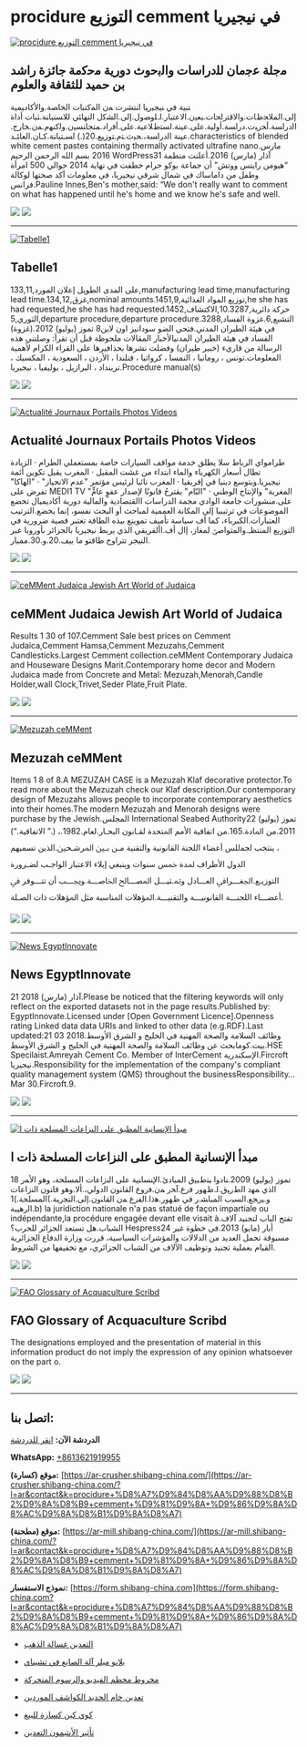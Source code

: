 # procidure التوزيع cemment في نيجيريا

<a href="https://swt.shibang-china.com/?l=ar&img&k=procidure+%D8%A7%D9%84%D8%AA%D9%88%D8%B2%D9%8A%D8%B9+cemment+%D9%81%D9%8A+%D9%86%D9%8A%D8%AC%D9%8A%D8%B1%D9%8A%D8%A7" target="_blank">![procidure التوزيع cemment في نيجيريا](http://static.shibang-china.com/all-800x300/242.jpg)</a>

## ﻣﺟﻠﺔ ﻋﺟﻣﺎﻥ ﻟﻠﺩﺭﺍﺳﺎﺕ ﻭﺍﻟﺑﺣﻭﺙ ﺩﻭﺭﻳﺔ ﻣﺣﻛﻣﺔ جائزة راشد بن حميد للثقافة والعلوم
ﺘﺒﻴﺔ ﻓﻲ ﻨﻴﺠﻴرﻴﺎ اﻨﺘﺸرت ﻤن اﻟﻤﻛﺘﺒﺎت اﻟﺨﺎﺼﺔ.واﻷﻛﺎدﻴﻤﻴﺔ إﻟﻰ.اﻟﻤﻼﺤظﺎت.واﻻﻗﺘراﺤﺎت.ﺒﻌﻴن.اﻻﻋﺘﺒﺎر.ﻟ.ﻠوﺼوﻝ.إﻟﻰ.اﻟﺸﻛﻝ اﻟﻨﻬﺎﺌﻲ ﻟﻼﺴﺘﺒﺎﻨﺔ.ﺜﺒﺎت أداة اﻟدراﺴﺔ.أﺠرﻴت.دراﺴﺔ.أوﻟﻴﺔ.ﻋﻠﻰ.ﻋﻴﻨﺔ.اﺴﺘطﻼﻋﻴﺔ.ﻋﻠﻰ.أﻓراد.ﻤﺘﺠﺎﻨﺴﻴن.وﻟﻛﻨﻬم.ﻤن.ﺨﺎرج.ﻋﻴﻨﺔ اﻟدراﺴﺔ،.ﺤﻴث.ﺘم.ﺘوزﻴﻊ.20(.) اﺴـﺘﺒﺎﻨﺔ.ﻛـﺎن.اﻟﻌﺎﺌـد.characteristics of blended white cement pastes containing thermally activated ultrafine nano.مارس 2016 بسم الله الرحمن الرحيم WordPress31 آذار (مارس) 2016.أعلنت منظمة “هيومن رايتس ووتش” أن جماعة بوكو حرام خطفت في نهاية 2014 حوالي 500 امرأة وطفل من داماساك في شمال شرقي نيجيريا، في معلومات أكد صحتها لوكالة فرانس.Pauline Innes,Ben&#39;s mother,said: “We don&#39;t really want to comment on what has happened until he&#39;s home and we know he&#39;s safe and well.


<a href="https://whatsapp.shibangsoft.com/WhatsApp.php" target="_blank" title="WhatsApp">![](http://static.shibang-china.com/icon/whatsapp.png)</a> <a href="https://swt.shibang-china.com/?l=ar&icon&k=procidure+%D8%A7%D9%84%D8%AA%D9%88%D8%B2%D9%8A%D8%B9+cemment+%D9%81%D9%8A+%D9%86%D9%8A%D8%AC%D9%8A%D8%B1%D9%8A%D8%A7" target="_blank">![](http://static.shibang-china.com/icon/chat-ar.png)</a>

---

<a href="https://swt.shibang-china.com/?l=ar&img&k=procidure+%D8%A7%D9%84%D8%AA%D9%88%D8%B2%D9%8A%D8%B9+cemment+%D9%81%D9%8A+%D9%86%D9%8A%D8%AC%D9%8A%D8%B1%D9%8A%D8%A7" target="_blank">![Tabelle1](http://static.shibang-china.com/all-800x300/1191.jpg)</a>

## Tabelle1
133,على المدى الطويل إعلان المورد,11,manufacturing lead time,manufacturing lead time.134,غرق,12,nominal amounts.1451,توزيع المواد الغذائية,9,he she has had requested,he she has had requested.1452,حركة دائرية,10.3287,الاكتشاف الثوري,5,departure procedure,departure procedure.3288,التشبع,6.غزوة الفساد في هيئة الطيران المدني.فتحي الضو سودانيز اون لاين8 تموز (يوليو) 2012.(غزوة) الفساد في هيئة الطيران المدنيالأخبار المقالات ملحوظة قبل أن تقرأ: وصلتني هذه الرسالة من قاريء (خبير طيران) وفضلت نشرها بحذافيرها على القراء الكرام لأهمية المعلومات.تونس ، رومانيا ، النمسا ، كرواتيا ، فنلندا ، الأردن ، السعودية ، المكسيك ، ترينداد ، البرازيل ، بوليفيا ، نيجيريا.Procedure manual(s)


<a href="https://whatsapp.shibangsoft.com/WhatsApp.php" target="_blank" title="WhatsApp">![](http://static.shibang-china.com/icon/whatsapp.png)</a> <a href="https://swt.shibang-china.com/?l=ar&icon&k=procidure+%D8%A7%D9%84%D8%AA%D9%88%D8%B2%D9%8A%D8%B9+cemment+%D9%81%D9%8A+%D9%86%D9%8A%D8%AC%D9%8A%D8%B1%D9%8A%D8%A7" target="_blank">![](http://static.shibang-china.com/icon/chat-ar.png)</a>

---

<a href="https://swt.shibang-china.com/?l=ar&img&k=procidure+%D8%A7%D9%84%D8%AA%D9%88%D8%B2%D9%8A%D8%B9+cemment+%D9%81%D9%8A+%D9%86%D9%8A%D8%AC%D9%8A%D8%B1%D9%8A%D8%A7" target="_blank">![Actualité Journaux Portails Photos Videos](http://static.shibang-china.com/all-800x300/1171.jpg)</a>

## Actualité Journaux Portails Photos Videos
طرامواي الرباط سلا يطلق خدمة مواقف السيارات خاصة بمستعملي الطرام &middot; الزيادة تطال أسعار الكهرباء والماء ابتداء من غشت المقبل &middot; المغرب يقبل تكوين أئمة نيجيريا.ويتوسع دينيا في إفريقيا &middot; المغرب نائبا لرئيس مؤتمر &quot;عدم الانحياز&quot; &middot; &quot;الهاكا&quot; تفرض على MEDI1 TV &quot;المغربة&quot; والإنتاج الوطني &middot; &quot;البّام&quot; يقترحُ قانونًا لإصدار عفوٍ عامٍّ على.منشورات جامعة الوادي مجمة الدراسات االقتصادية والمالية دورية أكاديميال تخضع الموضوعات في ترتيبيا إلى المكانة العممية لمباحث أو البحث نفسو، إنما يخضع.الترتيب العتبارات.الكيرباء، كما أف سياسة تأميف تموينع بيذه الطاقة تعتبر قصية ضرورية في التوزيع المنتظـ.والمتواصؿ لمغاز، إال أف.األفريقي الذي يربط نيجيريا بالجزائر بأوروبا عبر النيجر تتراوح طاقتو ما بيف.20.و.30.مميار.


<a href="https://whatsapp.shibangsoft.com/WhatsApp.php" target="_blank" title="WhatsApp">![](http://static.shibang-china.com/icon/whatsapp.png)</a> <a href="https://swt.shibang-china.com/?l=ar&icon&k=procidure+%D8%A7%D9%84%D8%AA%D9%88%D8%B2%D9%8A%D8%B9+cemment+%D9%81%D9%8A+%D9%86%D9%8A%D8%AC%D9%8A%D8%B1%D9%8A%D8%A7" target="_blank">![](http://static.shibang-china.com/icon/chat-ar.png)</a>

---

<a href="https://swt.shibang-china.com/?l=ar&img&k=procidure+%D8%A7%D9%84%D8%AA%D9%88%D8%B2%D9%8A%D8%B9+cemment+%D9%81%D9%8A+%D9%86%D9%8A%D8%AC%D9%8A%D8%B1%D9%8A%D8%A7" target="_blank">![ceMMent Judaica Jewish Art World of Judaica](http://static.shibang-china.com/all-800x300/293.jpg)</a>

## ceMMent Judaica Jewish Art World of Judaica
Results 1 30 of 107.Cemment Sale best prices on Cemment Judaica,Cemment Hamsa,Cemment Mezuzahs,Cemment Candlesticks.Largest Cemment collection.ceMMent Contemporary Judaica and Houseware Designs Marit.Contemporary home decor and Modern Judaica made from Concrete and Metal: Mezuzah,Menorah,Candle Holder,wall Clock,Trivet,Seder Plate,Fruit Plate.


<a href="https://whatsapp.shibangsoft.com/WhatsApp.php" target="_blank" title="WhatsApp">![](http://static.shibang-china.com/icon/whatsapp.png)</a> <a href="https://swt.shibang-china.com/?l=ar&icon&k=procidure+%D8%A7%D9%84%D8%AA%D9%88%D8%B2%D9%8A%D8%B9+cemment+%D9%81%D9%8A+%D9%86%D9%8A%D8%AC%D9%8A%D8%B1%D9%8A%D8%A7" target="_blank">![](http://static.shibang-china.com/icon/chat-ar.png)</a>

---

<a href="https://swt.shibang-china.com/?l=ar&img&k=procidure+%D8%A7%D9%84%D8%AA%D9%88%D8%B2%D9%8A%D8%B9+cemment+%D9%81%D9%8A+%D9%86%D9%8A%D8%AC%D9%8A%D8%B1%D9%8A%D8%A7" target="_blank">![Mezuzah ceMMent](http://static.shibang-china.com/all-800x300/799.jpg)</a>

## Mezuzah ceMMent
Items 1 8 of 8.A MEZUZAH CASE is a Mezuzah Klaf decorative protector.To read more about the Mezuzah check our Klaf description.Our contemporary design of Mezuzahs allows people to incorporate contemporary aesthetics into their homes.The modern Mezuzah and Menorah designs were purchase by the Jewish.اﻟﻤﺠﻠﺲ International Seabed Authority22 تموز (يوليو) 2011.ﻣﻦ اﳌﺎدة.165.ﻣﻦ اﺗﻔﺎﻗﻴﺔ اﻷﻣﻢ اﳌﺘﺤﺪة ﻟﻘـﺎﻧﻮن اﻟﺒﺤـﺎر.ﻟﻌﺎم.1982.، (.” اﻻﺗﻔﺎﻗﻴﺔ.“) ، ﻳﻨﺘﺨﺐ اﺠﻤﻟﻠﺲ أﻋﻀﺎء اﻟﻠﺠﻨﺔ اﻟﻘﺎﻧﻮﻧﻴﺔ واﻟﺘﻘﻨﻴﺔ ﻣـﻦ ﺑـﲔ اﳌﺮﺷـﺤﲔ.اﻟﺬﻳﻦ ﺗﺴﻤﻴﻬﻢ اﻟﺪول اﻷﻃﺮاف ﳌﺪة ﲬﺲ ﺳﻨﻮات وﻳﻨﺒﻐﻲ إﻳﻼء اﻻﻋﺘﺒﺎر اﻟﻮاﺟـﺐ ﻟﻀـﺮورة اﻟﺘﻮزﻳـﻊ.اﳉﻐـــﺮاﰲ اﻟﻌـــﺎدل وﲤ.ﺜﻴـــﻞ اﳌﺼـــﺎﱀ اﳋﺎﺻـــﺔ.وﳚـــﺐ أن ﺗﺘـــﻮﻓﺮ ﰲ أﻋﻀـــﺎء اﻟﻠﺠﻨـــﺔ اﻟﻘﺎﻧﻮﻧﻴـــﺔ واﻟﺘﻘﻨﻴـــﺔ.اﳌﺆﻫﻼت اﳌﻨﺎﺳﺒﺔ ﻣﺜﻞ اﳌﺆﻫﻼت ذات اﻟﺼـﻠﺔ.


<a href="https://whatsapp.shibangsoft.com/WhatsApp.php" target="_blank" title="WhatsApp">![](http://static.shibang-china.com/icon/whatsapp.png)</a> <a href="https://swt.shibang-china.com/?l=ar&icon&k=procidure+%D8%A7%D9%84%D8%AA%D9%88%D8%B2%D9%8A%D8%B9+cemment+%D9%81%D9%8A+%D9%86%D9%8A%D8%AC%D9%8A%D8%B1%D9%8A%D8%A7" target="_blank">![](http://static.shibang-china.com/icon/chat-ar.png)</a>

---

<a href="https://swt.shibang-china.com/?l=ar&img&k=procidure+%D8%A7%D9%84%D8%AA%D9%88%D8%B2%D9%8A%D8%B9+cemment+%D9%81%D9%8A+%D9%86%D9%8A%D8%AC%D9%8A%D8%B1%D9%8A%D8%A7" target="_blank">![News EgyptInnovate](http://static.shibang-china.com/all-800x300/977.jpg)</a>

## News EgyptInnovate
21 آذار (مارس) 2018.Please be noticed that the filtering keywords will only reflect on the exported datasets not in the page results.Published by: EgyptInnovate.Licensed under [Open Government Licence].Openness rating Linked data data URIs and linked to other data (e.g.RDF).Last updated:21 03 2018.وظائف السلامة والصحة المهنية في الخليج و الشرق الأوسط بيت.كومابحث عن وظائف السلامة والصحة المهنية في الخليج و الشرق الأوسط.HSE Specilaist.Amreyah Cement Co. Member of InterCement الإسكندرية.Fircroft نيجيريا.Responsibility for the implementation of the company&#39;s compliant quality management system (QMS) throughout the businessResponsibility… Mar 30.Fircroft.9.


<a href="https://whatsapp.shibangsoft.com/WhatsApp.php" target="_blank" title="WhatsApp">![](http://static.shibang-china.com/icon/whatsapp.png)</a> <a href="https://swt.shibang-china.com/?l=ar&icon&k=procidure+%D8%A7%D9%84%D8%AA%D9%88%D8%B2%D9%8A%D8%B9+cemment+%D9%81%D9%8A+%D9%86%D9%8A%D8%AC%D9%8A%D8%B1%D9%8A%D8%A7" target="_blank">![](http://static.shibang-china.com/icon/chat-ar.png)</a>

---

<a href="https://swt.shibang-china.com/?l=ar&img&k=procidure+%D8%A7%D9%84%D8%AA%D9%88%D8%B2%D9%8A%D8%B9+cemment+%D9%81%D9%8A+%D9%86%D9%8A%D8%AC%D9%8A%D8%B1%D9%8A%D8%A7" target="_blank">![ﻣﺒﺪﺃ ﺍﻹﻧﺴﺎﻧﻴﺔ ﺍﻟﻤﻄﺒﻖ ﻋﻠﻰ ﺍﻟﻨﺰﺍﻋﺎﺕ ﺍﻟﻤﺴﻠﺤﺔ ﺫﺍﺕ ﺍ](http://static.shibang-china.com/all-800x300/535.jpg)</a>

## ﻣﺒﺪﺃ ﺍﻹﻧﺴﺎﻧﻴﺔ ﺍﻟﻤﻄﺒﻖ ﻋﻠﻰ ﺍﻟﻨﺰﺍﻋﺎﺕ ﺍﻟﻤﺴﻠﺤﺔ ﺫﺍﺕ ﺍ
18 تموز (يوليو) 2009.ﻨﺎﺩﻭﺍ ﺒﺘﻁﺒﻴﻕ ﺍﻟﻤﺒﺎﺩﺉ.ﺍﻹﻨﺴﺎﻨﻴﺔ ﻋﻠﻰ ﺍﻟﻨﺯﺍﻋﺎﺕ ﺍﻟﻤﺴﻠﺤﺔ، ﻭﻫﻭ ﺍﻷﻤﺭ ﺍﻟﺫﻱ ﻤﻬﺩ ﺍﻟﻁﺭﻴﻕ.ﻟ.ﻅﻬﻭﺭ ﻓﺭﻉ.ﺁﺨﺭ ﻤﻥ.ﻓﺭﻭﻉ ﺍﻟﻘﺎﻨﻭﻥ ﺍﻟﺩﻭﻟﻲ،.ﺃﻻ.ﻭﻫﻭ ﻗﺎﻨﻭﻥ ﺍﻟﻨﺯﺍﻋﺎﺕ ﺍﻟﻤﺴﻠﺤﺔ.)1(.ﻭ.ﻴﺭﺠﻊ.ﺍﻟﺴﺒﺏ ﺍﻟﻤﺒﺎﺸ.ﺭ ﻓﻲ ﻅﻬﻭﺭ.ﻫﺫﺍ.ﺍﻟﻔﺭﻉ ﻤﻥ ﺍﻟﻘﺎﻨﻭﻥ.ﺇﻟﻰ.ﺍﻟﺘﺠﺭﺒﺔ ﺍﻟﺭﻫﻴﺒﺔ.b) la juridiction nationale n&#39;a pas statué de façon impartiale ou indépendante,la procédure engagée devant elle visait à.تفتح الباب لتجنيد آلاف الشباب.هل تستعد الجزائر للحرب؟ Hespress24 أيار (مايو) 2013.في خطوة غير مسبوقة تحمل العديد من الدلالات والمؤشرات السياسية، قررت وزارة الدفاع الجزائرية القيام بعملية تجنيد وتوظيف الآلاف من الشباب الجزائري، مع تخفيفها من الشروط.


<a href="https://whatsapp.shibangsoft.com/WhatsApp.php" target="_blank" title="WhatsApp">![](http://static.shibang-china.com/icon/whatsapp.png)</a> <a href="https://swt.shibang-china.com/?l=ar&icon&k=procidure+%D8%A7%D9%84%D8%AA%D9%88%D8%B2%D9%8A%D8%B9+cemment+%D9%81%D9%8A+%D9%86%D9%8A%D8%AC%D9%8A%D8%B1%D9%8A%D8%A7" target="_blank">![](http://static.shibang-china.com/icon/chat-ar.png)</a>

---

<a href="https://swt.shibang-china.com/?l=ar&img&k=procidure+%D8%A7%D9%84%D8%AA%D9%88%D8%B2%D9%8A%D8%B9+cemment+%D9%81%D9%8A+%D9%86%D9%8A%D8%AC%D9%8A%D8%B1%D9%8A%D8%A7" target="_blank">![FAO Glossary of Acquaculture Scribd](http://static.shibang-china.com/all-800x300/395.jpg)</a>

## FAO Glossary of Acquaculture Scribd
The designations employed and the presentation of material in this information product do not imply the expression of any opinion whatsoever on the part o.

<a href="https://whatsapp.shibangsoft.com/WhatsApp.php" target="_blank" title="WhatsApp">![](http://static.shibang-china.com/icon/whatsapp.png)</a> <a href="https://swt.shibang-china.com/?l=ar&icon&k=procidure+%D8%A7%D9%84%D8%AA%D9%88%D8%B2%D9%8A%D8%B9+cemment+%D9%81%D9%8A+%D9%86%D9%8A%D8%AC%D9%8A%D8%B1%D9%8A%D8%A7" target="_blank">![](http://static.shibang-china.com/icon/chat-ar.png)</a>

---
## اتصل بنا:

**الدردشة الآن:** [انقر للدردشة](https://swt.shibang-china.com?l=ar&contact&k=procidure+%D8%A7%D9%84%D8%AA%D9%88%D8%B2%D9%8A%D8%B9+cemment+%D9%81%D9%8A+%D9%86%D9%8A%D8%AC%D9%8A%D8%B1%D9%8A%D8%A7)

**WhatsApp:**  [+8613621919955](https://whatsapp.shibangsoft.com/WhatsApp.php)

**موقع (كسارة):** [https://ar-crusher.shibang-china.com/](https://ar-crusher.shibang-china.com/?l=ar&contact&k=procidure+%D8%A7%D9%84%D8%AA%D9%88%D8%B2%D9%8A%D8%B9+cemment+%D9%81%D9%8A+%D9%86%D9%8A%D8%AC%D9%8A%D8%B1%D9%8A%D8%A7)

**موقع (مطحنة):** [https://ar-mill.shibang-china.com/](https://ar-mill.shibang-china.com/?l=ar&contact&k=procidure+%D8%A7%D9%84%D8%AA%D9%88%D8%B2%D9%8A%D8%B9+cemment+%D9%81%D9%8A+%D9%86%D9%8A%D8%AC%D9%8A%D8%B1%D9%8A%D8%A7)

**نموذج الاستفسار:** [https://form.shibang-china.com](https://form.shibang-china.com?l=ar&contact&k=procidure+%D8%A7%D9%84%D8%AA%D9%88%D8%B2%D9%8A%D8%B9+cemment+%D9%81%D9%8A+%D9%86%D9%8A%D8%AC%D9%8A%D8%B1%D9%8A%D8%A7)

* [التعدين غسالة الذهب](../27/%D8%A7%D9%84%D8%AA%D8%B9%D8%AF%D9%8A%D9%86%20%D8%BA%D8%B3%D8%A7%D9%84%D8%A9%20%D8%A7%D9%84%D8%B0%D9%87%D8%A8.md)

* [بلانو ميلر آلة الصانع في تشيناي](../26/%D8%A8%D9%84%D8%A7%D9%86%D9%88%20%D9%85%D9%8A%D9%84%D8%B1%20%D8%A2%D9%84%D8%A9%20%D8%A7%D9%84%D8%B5%D8%A7%D9%86%D8%B9%20%D9%81%D9%8A%20%D8%AA%D8%B4%D9%8A%D9%86%D8%A7%D9%8A.md)

* [مخروط محطم الفيديو والرسوم المتحركة](../30/%D9%85%D8%AE%D8%B1%D9%88%D8%B7%20%D9%85%D8%AD%D8%B7%D9%85%20%D8%A7%D9%84%D9%81%D9%8A%D8%AF%D9%8A%D9%88%20%D9%88%D8%A7%D9%84%D8%B1%D8%B3%D9%88%D9%85%20%D8%A7%D9%84%D9%85%D8%AA%D8%AD%D8%B1%D9%83%D8%A9.md)

* [تعدين خام الحديد الكواشف الموردين](../26/%D8%AA%D8%B9%D8%AF%D9%8A%D9%86%20%D8%AE%D8%A7%D9%85%20%D8%A7%D9%84%D8%AD%D8%AF%D9%8A%D8%AF%20%D8%A7%D9%84%D9%83%D9%88%D8%A7%D8%B4%D9%81%20%D8%A7%D9%84%D9%85%D9%88%D8%B1%D8%AF%D9%8A%D9%86.md)

* [كوي كين كسارة للبيع](../28/%D9%83%D9%88%D9%8A%20%D9%83%D9%8A%D9%86%20%D9%83%D8%B3%D8%A7%D8%B1%D8%A9%20%D9%84%D9%84%D8%A8%D9%8A%D8%B9.md)

* [تأثير الأنتيمون التعدين](../30/%D8%AA%D8%A3%D8%AB%D9%8A%D8%B1%20%D8%A7%D9%84%D8%A3%D9%86%D8%AA%D9%8A%D9%85%D9%88%D9%86%20%D8%A7%D9%84%D8%AA%D8%B9%D8%AF%D9%8A%D9%86.md)